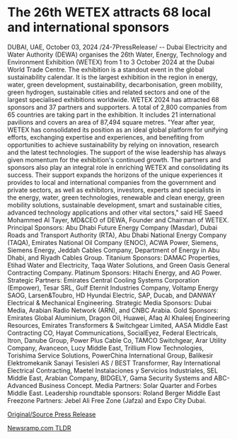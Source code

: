 # The 26th WETEX attracts 68 local and international sponsors

DUBAI, UAE, October 03, 2024 /24-7PressRelease/ -- Dubai Electricity and Water Authority (DEWA) organises the 26th Water, Energy, Technology and Environment Exhibition (WETEX) from 1 to 3 October 2024 at the Dubai World Trade Centre. The exhibition is a standout event in the global sustainability calendar. It is the largest exhibition in the region in energy, water, green development, sustainability, decarbonisation, green mobility, green hydrogen, sustainable cities and related sectors and one of the largest specialised exhibitions worldwide. WETEX 2024 has attracted 68 sponsors and 37 partners and supporters. A total of 2,800 companies from 65 countries are taking part in the exhibition. It includes 21 international pavilions and covers an area of 87,494 square metres.  "Year after year, WETEX has consolidated its position as an ideal global platform for unifying efforts, exchanging expertise and experiences, and benefiting from opportunities to achieve sustainability by relying on innovation, research and the latest technologies. The support of the wise leadership has always given momentum for the exhibition's continued growth. The partners and sponsors also play an integral role in enriching WETEX and consolidating its success. Their support expands the horizons of the unique experiences it provides to local and international companies from the government and private sectors, as well as exhibitors, investors, experts and specialists in the energy, water, green technologies, renewable and clean energy, green mobility solutions, sustainable development, smart and sustainable cities, advanced technology applications and other vital sectors," said HE Saeed Mohammed Al Tayer, MD&CEO of DEWA, Founder and Chairman of WETEX.  Principal Sponsors: Abu Dhabi Future Energy Company (Masdar), Dubai Roads and Transport Authority (RTA), Abu Dhabi National Energy Company (TAQA), Emirates National Oil Company (ENOC), ACWA Power, Siemens, Siemens Energy, Jeddah Cables Company, Department of Energy in Abu Dhabi, and Riyadh Cables Group.  Titanium Sponsors: DAMAC Properties, Etihad Water and Electricity, Taqa Water Solutions, and Green Oasis General Contracting Company.  Platinum Sponsors: Hitachi Energy, and AG Power.  Strategic Partners: Emirates Central Cooling Systems Corporation (Empower), Tesar SRL, Gulf Eternit Industries Company, Voltamp Energy SAOG, Larsen&Toubro, HD Hyundai Electric, SAP, Ducab, and DANWAY Electrical & Mechanical Engineering.  Strategic Media Sponsors: Dubai Media, Arabian Radio Network (ARN), and CNBC Arabia.  Gold Sponsors: Emirates Global Aluminium, Dragon Oil, Huawei, Afaq Al Khaleej Engineering Resources, Emirates Transformers & Switchgear Limited, AASA Middle East Contracting CO, Hayat Communications, SocialEyez, Federal Electricals, Itron, Danube Group, Power Plus Cable Co, TAMCO Switchgear, Arar Utility Company, Avanceon, Lucy Middle East, Trillium Flow Technologies, Torishima Service Solutions, PowerChina International Group, Balikesir Elektromekanik Sanayi Tesisleri AS / BEST Transformer, Ray International Electrical Contracting, Maetel Instalaciones y Servicios Industriales, SEL Middle East, Arabian Company, BIDGELY, Gama Security Systems and ABC-Advanced Business Concept.  Media Partners: Solar Quarter and Forbes Middle East.  Leadership roundtable sponsors: Roland Berger Middle East  Freezone Partners: Jebel Ali Free Zone (Jafza) and Expo City Dubai. 

[Original/Source Press Release](https://www.24-7pressrelease.com/press-release/514896/the-26th-wetex-attracts-68-local-and-international-sponsors) 

[Newsramp.com TLDR](https://newsramp.com/None) 